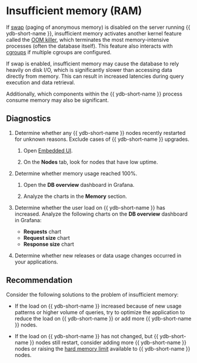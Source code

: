 # Insufficient memory (RAM)

If [swap](https://en.wikipedia.org/wiki/Memory_paging#Unix_and_Unix-like_systems) (paging of anonymous memory) is disabled on the server running {{ ydb-short-name }}, insufficient memory activates another kernel feature called the [OOM killer](https://en.wikipedia.org/wiki/Out_of_memory), which terminates the most memory-intensive processes (often the database itself). This feature also interacts with [cgroups](https://en.wikipedia.org/wiki/Cgroups) if multiple cgroups are configured.

If swap is enabled, insufficient memory may cause the database to rely heavily on disk I/O, which is significantly slower than accessing data directly from memory. This can result in increased latencies during query execution and data retrieval.

Additionally, which components within the  {{ ydb-short-name }} process consume memory may also be significant.

## Diagnostics

1. Determine whether any {{ ydb-short-name }} nodes recently restarted for unknown reasons. Exclude cases of {{ ydb-short-name }} upgrades.

    1. Open [Embedded UI](../../../../reference/embedded-ui/index.md).

    1. On the **Nodes** tab, look for nodes that have low uptime.

1. Determine whether memory usage reached 100%.

    1. Open the **DB overview** dashboard in Grafana.

    1. Analyze the charts in the **Memory** section.

1. Determine whether the user load on {{ ydb-short-name }} has increased. Analyze the following charts on the **DB overview** dashboard in Grafana:

    - **Requests** chart
    - **Request size** chart
    - **Response size** chart

1. Determine whether new releases or data usage changes occurred in your applications.

## Recommendation

Consider the following solutions to the problem of insufficient memory:

- If the load on {{ ydb-short-name }} increased because of new usage patterns or higher volume of queries, try to optimize the application to reduce the load on {{ ydb-short-name }} or add more {{ ydb-short-name }} nodes.

- If the load on {{ ydb-short-name }} has not changed, but {{ ydb-short-name }} nodes still restart, consider adding more {{ ydb-short-name }} nodes or raising the [hard memory limit](../../../../deploy/configuration/config.md#hard-memory-limit) available to {{ ydb-short-name }} nodes.
